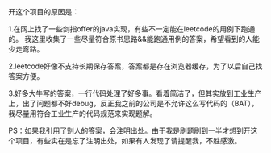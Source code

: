 开这个项目的原因是：

1.在网上找了一些剑指offer的java实现，有些不一定能在leetcode的用例下跑通的。
我这里收集了一些尽量符合原书思路&&能跑通用例的答案，希望看到的人能少走弯路。

2.leetcode好像不支持长期保存答案，答案都是存在浏览器缓存，为了以后自己找答案方便。

3.好多大牛写的答案，一行代码处理了好多事。看着简洁了，但其实放到工业生产上，出了问题都不好debug，反正我之前的公司是不允许这么写代码的（BAT），我尽量用符合工业生产的代码规范来实现题解。

PS：如果我引用了别人的答案，会注明出处。由于我是刷题刷到一半才想到开这个项目，有些实在是忘了注明出处，如果有人发现了请提醒我，不胜感激。
